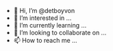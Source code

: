 - 👋 Hi, I’m @detboyvon
- 👀 I’m interested in ...
- 🌱 I’m currently learning ...
- 💞️ I’m looking to collaborate on ...
- 📫 How to reach me ...

<!---
detboyvon/detboyvon is a ✨ special ✨ repository because its `README.md` (this file) appears on your GitHub profile.
You can click the Preview link to take a look at your changes.
--->
